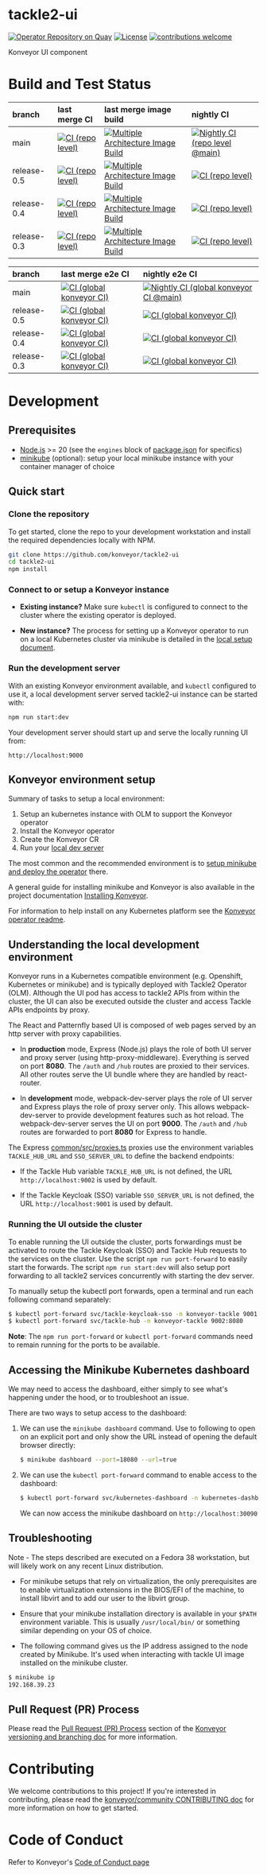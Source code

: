 # tackle2-ui

[![Operator Repository on Quay](https://quay.io/repository/konveyor/tackle2-ui/status "Operator Repository on Quay")](https://quay.io/repository/konveyor/tackle2-ui) [![License](https://img.shields.io/badge/License-Apache%202.0-blue.svg)](http://www.apache.org/licenses/LICENSE-2.0.html) [![contributions welcome](https://img.shields.io/badge/contributions-welcome-brightgreen.svg?style=flat)](https://github.com/konveyor/tackle2-ui/pulls)

Konveyor UI component

# Build and Test Status

| branch      | last merge CI                                                                                                                                                                                                                                    | last merge image build                                                                                                                                                                                                                                                       | nightly CI                                                                                                                                                                                                                                                                 |
| :---------- | :----------------------------------------------------------------------------------------------------------------------------------------------------------------------------------------------------------------------------------------------- | :--------------------------------------------------------------------------------------------------------------------------------------------------------------------------------------------------------------------------------------------------------------------------- | :------------------------------------------------------------------------------------------------------------------------------------------------------------------------------------------------------------------------------------------------------------------------- |
| main        | [![CI (repo level)](https://github.com/konveyor/tackle2-ui/actions/workflows/ci-repo.yml/badge.svg?branch=main&event=push)](https://github.com/konveyor/tackle2-ui/actions/workflows/ci-repo.yml?query=branch%3Amain+event%3Apush)               | [![Multiple Architecture Image Build](https://github.com/konveyor/tackle2-ui/actions/workflows/image-build.yaml/badge.svg?branch=main&event=push)](https://github.com/konveyor/tackle2-ui/actions/workflows/image-build.yaml?query=branch%3Amain+event%3Apush)               | [![Nightly CI (repo level @main)](https://github.com/konveyor/tackle2-ui/actions/workflows/nightly-ci-repo.yaml/badge.svg?branch=main&event=schedule)](https://github.com/konveyor/tackle2-ui/actions/workflows/nightly-ci-repo.yaml?query=branch%3Amain+event%3Aschedule) |
| release-0.5 | [![CI (repo level)](https://github.com/konveyor/tackle2-ui/actions/workflows/ci-repo.yml/badge.svg?branch=release-0.5&event=push)](https://github.com/konveyor/tackle2-ui/actions/workflows/ci-repo.yml?query=branch%3Arelease-0.5+event%3Apush) | [![Multiple Architecture Image Build](https://github.com/konveyor/tackle2-ui/actions/workflows/image-build.yaml/badge.svg?branch=release-0.5&event=push)](https://github.com/konveyor/tackle2-ui/actions/workflows/image-build.yaml?query=branch%3Arelease-0.5+event%3Apush) | [![CI (repo level)](https://github.com/konveyor/tackle2-ui/actions/workflows/ci-repo.yml/badge.svg?branch=release-0.5&event=schedule)](https://github.com/konveyor/tackle2-ui/actions/workflows/ci-repo.yml?query=branch%3Arelease-0.5+event%3Aschedule)                   |
| release-0.4 | [![CI (repo level)](https://github.com/konveyor/tackle2-ui/actions/workflows/ci-repo.yml/badge.svg?branch=release-0.4&event=push)](https://github.com/konveyor/tackle2-ui/actions/workflows/ci-repo.yml?query=branch%3Arelease-0.4+event%3Apush) | [![Multiple Architecture Image Build](https://github.com/konveyor/tackle2-ui/actions/workflows/image-build.yaml/badge.svg?branch=release-0.4&event=push)](https://github.com/konveyor/tackle2-ui/actions/workflows/image-build.yaml?query=branch%3Arelease-0.4+event%3Apush) | [![CI (repo level)](https://github.com/konveyor/tackle2-ui/actions/workflows/ci-repo.yml/badge.svg?branch=release-0.4&event=schedule)](https://github.com/konveyor/tackle2-ui/actions/workflows/ci-repo.ymlquery=branch%3Arelease-0.4+event%3Aschedule)                    |
| release-0.3 | [![CI (repo level)](https://github.com/konveyor/tackle2-ui/actions/workflows/ci-repo.yml/badge.svg?branch=release-0.3&event=push)](https://github.com/konveyor/tackle2-ui/actions/workflows/ci-repo.yml?query=branch%3Arelease-0.3+event%3Apush) | [![Multiple Architecture Image Build](https://github.com/konveyor/tackle2-ui/actions/workflows/image-build.yaml/badge.svg?branch=release-0.3&event=push)](https://github.com/konveyor/tackle2-ui/actions/workflows/image-build.yaml?query=branch%3Arelease-0.3+event%3Apush) | [![CI (repo level)](https://github.com/konveyor/tackle2-ui/actions/workflows/ci-repo.yml/badge.svg?branch=release-0.3&event=schedule)](https://github.com/konveyor/tackle2-ui/actions/workflows/ci-repo.yml?query=branch%3Arelease-0.3+event%3Aschedule)                   |

| branch      | last merge e2e CI                                                                                                                                                                                                                                            | nightly e2e CI                                                                                                                                                                                                                                                                         |
| :---------- | :----------------------------------------------------------------------------------------------------------------------------------------------------------------------------------------------------------------------------------------------------------- | :------------------------------------------------------------------------------------------------------------------------------------------------------------------------------------------------------------------------------------------------------------------------------------- |
| main        | [![CI (global konveyor CI)](https://github.com/konveyor/tackle2-ui/actions/workflows/ci-global.yml/badge.svg?branch=main&event=push)](https://github.com/konveyor/tackle2-ui/actions/workflows/ci-global.yml?query=branch%3Amain+event%3Apush)               | [![Nightly CI (global konveyor CI @main)](https://github.com/konveyor/tackle2-ui/actions/workflows/nightly-ci-global.yaml/badge.svg?branch=main&event=schedule)](https://github.com/konveyor/tackle2-ui/actions/workflows/nightly-ci-global.yaml?query=branch%3Amain+event%3Aschedule) |
| release-0.5 | [![CI (global konveyor CI)](https://github.com/konveyor/tackle2-ui/actions/workflows/ci-global.yml/badge.svg?branch=release-0.5&event=push)](https://github.com/konveyor/tackle2-ui/actions/workflows/ci-global.yml?query=branch%3Arelease-0.5+event%3Apush) | [![CI (global konveyor CI)](https://github.com/konveyor/tackle2-ui/actions/workflows/ci-global.yml/badge.svg?branch=release-0.5&event=schedule)](https://github.com/konveyor/tackle2-ui/actions/workflows/ci-global.yml?query=branch%3Arelease-0.5+event%3Aschedule)                   |
| release-0.4 | [![CI (global konveyor CI)](https://github.com/konveyor/tackle2-ui/actions/workflows/ci-global.yml/badge.svg?branch=release-0.4&event=push)](https://github.com/konveyor/tackle2-ui/actions/workflows/ci-global.yml?query=branch%3Arelease-0.4+event%3Apush) | [![CI (global konveyor CI)](https://github.com/konveyor/tackle2-ui/actions/workflows/ci-global.yml/badge.svg?branch=release-0.4&event=schedule)](https://github.com/konveyor/tackle2-ui/actions/workflows/ci-global.yml?query=branch%3Arelease-0.4+event%3Aschedule)                   |
| release-0.3 | [![CI (global konveyor CI)](https://github.com/konveyor/tackle2-ui/actions/workflows/ci-global.yml/badge.svg?branch=release-0.3&event=push)](https://github.com/konveyor/tackle2-ui/actions/workflows/ci-global.yml?query=branch%3Arelease-0.3+event%3Apush) | [![CI (global konveyor CI)](https://github.com/konveyor/tackle2-ui/actions/workflows/ci-global.yml/badge.svg?branch=release-0.3&event=schedule)](https://github.com/konveyor/tackle2-ui/actions/workflows/ci-global.yml?query=branch%3Arelease-0.3+event%3Aschedule)                   |

# Development

## Prerequisites

- [Node.js](https://nodejs.org/en/) >= 20 (see the `engines` block of [package.json](./package.json) for specifics)
- [minikube](https://minikube.sigs.k8s.io/docs/start) (optional): setup your local minikube instance with your container manager of choice

## Quick start

### Clone the repository

To get started, clone the repo to your development workstation and install the required dependencies locally with NPM.

```sh
git clone https://github.com/konveyor/tackle2-ui
cd tackle2-ui
npm install
```

### Connect to or setup a Konveyor instance

- **Existing instance?** Make sure `kubectl` is configured to connect to the cluster where
  the existing operator is deployed.

- **New instance?** The process for setting up a Konveyor operator to run on a local Kubernetes
  cluster via minikube is detailed in the [local setup document](docs/local-minikube-setup.md).

### Run the development server

With an existing Konveyor environment available, and `kubectl` configured to use it, a local development server served tackle2-ui instance can be started with:

```sh
npm run start:dev
```

Your development server should start up and serve the locally running UI from:

```
http://localhost:9000
```

## Konveyor environment setup

Summary of tasks to setup a local environment:

1. Setup an kubernetes instance with OLM to support the Konveyor operator
2. Install the Konveyor operator
3. Create the Konveyor CR
4. Run your [local dev server](#run-the-development-server)

The most common and the recommended environment is to [setup minikube and deploy
the operator](ocs/local-minikube-setup.md) there.

A general guide for installing minikube and Konveyor is also available in the project
documentation [Installing Konveyor](https://konveyor.github.io/konveyor/installation).

For information to help install on any Kubernetes platform see the
[Konveyor operator readme](https://github.com/konveyor/tackle2-operator#readme).

## Understanding the local development environment

Konveyor runs in a Kubernetes compatible environment (e.g. Openshift, Kubernetes or minikube) and
is typically deployed with Tackle2 Operator (OLM). Although the UI pod has access to tackle2 APIs
from within the cluster, the UI can also be executed outside the cluster and access Tackle APIs
endpoints by proxy.

The React and Patternfly based UI is composed of web pages served by an http server with proxy capabilities.

- In **production** mode, Express (Node.js) plays the role of both UI server and proxy server
  (using http-proxy-middleware). Everything is served on port **8080**. The `/auth` and `/hub`
  routes are proxied to their services. All other routes serve the UI bundle where they are
  handled by react-router.

- In **development** mode, webpack-dev-server plays the role of UI server and Express plays
  the role of proxy server only. This allows webpack-dev-server to provide development features
  such as hot reload. The webpack-dev-server serves the UI on port **9000**. The `/auth` and `/hub`
  routes are forwarded to port **8080** for Express to handle.

The Express [common/src/proxies.ts](common/src/proxies.ts) proxies use the environment
variables `TACKLE_HUB_URL` and `SSO_SERVER_URL` to define the backend endpoints:

- If the Tackle Hub variable `TACKLE_HUB_URL` is not defined, the URL `http://localhost:9002` is
  used by default.

- If the Tackle Keycloak (SSO) variable `SSO_SERVER_URL` is not defined, the URL
  `http://localhost:9001` is used by default.

### Running the UI outside the cluster

To enable running the UI outside the cluster, ports forwardings must be activated to route
the Tackle Keycloak (SSO) and Tackle Hub requests to the services on the cluster. Use
the script `npm run port-forward` to easily start the forwards. The script `npm run start:dev`
will also setup port forwarding to all tackle2 services concurrently with starting the dev server.

To manually setup the kubectl port forwards, open a terminal and run each following command separately:

```sh
$ kubectl port-forward svc/tackle-keycloak-sso -n konveyor-tackle 9001:8080
$ kubectl port-forward svc/tackle-hub -n konveyor-tackle 9002:8080
```

**Note**: The `npm run port-forward` or `kubectl port-forward` commands need to remain running
for the ports to be available.

## Accessing the Minikube Kubernetes dashboard

We may need to access the dashboard, either simply to see what's happening under
the hood, or to troubleshoot an issue.

There are two ways to setup access to the dashboard:

1. We can use the `minikube dashboard` command. Use to following to open on an explicit
   port and only show the URL instead of opening the default browser directly:

   ```sh
   $ minikube dashboard --port=18080 --url=true
   ```

2. We can use the `kubectl port-forward` command to enable access to the dashboard:

   ```sh
   $ kubectl port-forward svc/kubernetes-dashboard -n kubernetes-dashboard 30090:80
   ```

   We can now access the minikube dashboard on `http://localhost:30090`

## Troubleshooting

Note - The steps described are executed on a Fedora 38 workstation, but will likely work on any recent Linux distribution.

- For minikube setups that rely on virtualization, the only prerequisites are to enable virtualization extensions in the BIOS/EFI of the machine, to install libvirt and to add our user to the libvirt group.

- Ensure that your minikube installation directory is available in your `$PATH` environment variable. This is usually `/usr/local/bin/` or something similar depending on your OS of choice.

- The following command gives us the IP address assigned to the node created by Minikube.
  It's used when interacting with tackle UI image installed on the minikube cluster.

```sh
$ minikube ip
192.168.39.23
```

## Pull Request (PR) Process

Please read the [Pull Request (PR) Process](https://github.com/konveyor/release-tools/blob/main/VERSIONING.md#pull-request-pr-process)
section of the [Konveyor versioning and branching doc](https://github.com/konveyor/release-tools/blob/main/VERSIONING.md)
for more information.

# Contributing

We welcome contributions to this project! If you're interested in contributing,
please read the [konveyor/community CONTRIBUTING doc](https://github.com/konveyor/community/blob/main/CONTRIBUTING.md)
for more information on how to get started.

# Code of Conduct

Refer to Konveyor's [Code of Conduct page](https://github.com/konveyor/community/blob/main/CODE_OF_CONDUCT.md)
